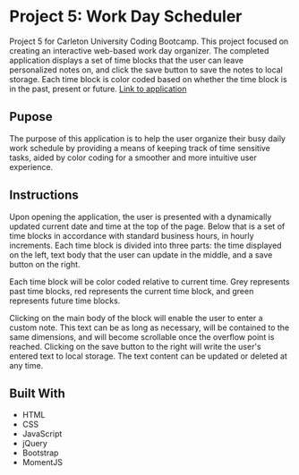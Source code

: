 # Project 5: Work Day Scheduler

Project 5 for Carleton University Coding Bootcamp. This project focused on creating an interactive web-based work day organizer. The completed application displays a set of time blocks that the user can leave personalized notes on, and click the save button to save the notes to local storage. Each time block is color coded based on whether the time block is in the past, present or future.
[Link to application](https://nikolaybutnik.github.io/work-day-scheduler/)

## Pupose

The purpose of this application is to help the user organize their busy daily work schedule by providing a means of keeping track of time sensitive tasks, aided by color coding for a smoother and more intuitive user experience.

## Instructions

Upon opening the application, the user is presented with a dynamically updated current date and time at the top of the page. Below that is a set of time blocks in accordance with standard business hours, in hourly increments. Each time block is divided into three parts: the time displayed on the left, text body that the user can update in the middle, and a save button on the right.

Each time block will be color coded relative to current time. Grey represents past time blocks, red represents the current time block, and green represents future time blocks.

Clicking on the main body of the block will enable the user to enter a custom note. This text can be as long as necessary, will be contained to the same dimensions, and will become scrollable once the overflow point is reached. Clicking on the save button to the right will write the user's entered text to local storage. The text content can be updated or deleted at any time.

## Built With

- HTML
- CSS
- JavaScript
- jQuery
- Bootstrap
- MomentJS
